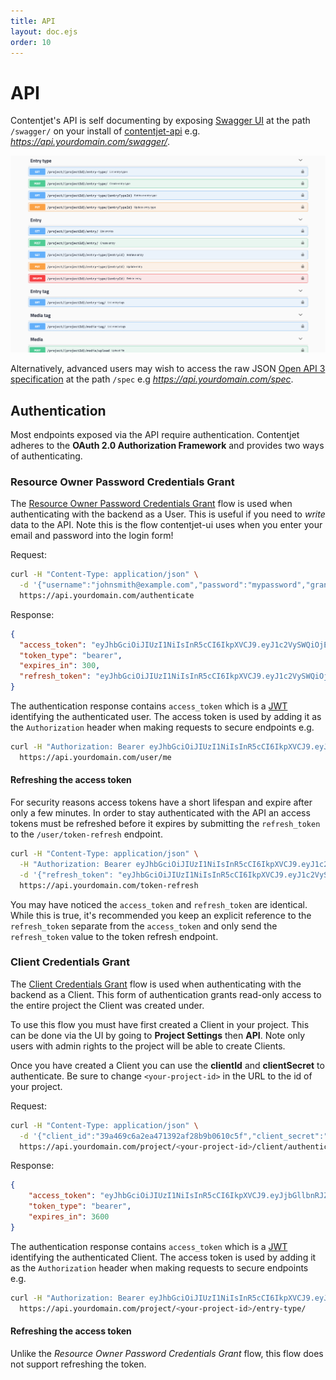 ```yaml
---
title: API
layout: doc.ejs
order: 10
---
```


# API

Contentjet's API is self documenting by exposing [Swagger UI](SwaggerUI) at the path `/swagger/` on your install of [contentjet-api](https://github.com/contentjet/contentjet-api) e.g. _https://api.yourdomain.com/swagger/_.

![](/images/swagger.png)

Alternatively, advanced users may wish to access the raw JSON [Open API 3 specification](https://github.com/OAI/OpenAPI-Specification) at the path `/spec` e.g _https://api.yourdomain.com/spec_.

## Authentication

Most endpoints exposed via the API require authentication. Contentjet adheres to the **OAuth 2.0 Authorization Framework** and provides two ways of authenticating.

### Resource Owner Password Credentials Grant

The [Resource Owner Password Credentials Grant](https://tools.ietf.org/html/rfc6749#section-4.3) flow is used when authenticating with the backend as a User. This is useful if you need to _write_ data to the API. Note this is the flow contentjet-ui uses when you enter your email and password into the login form!

Request:

```bash
curl -H "Content-Type: application/json" \
  -d '{"username":"johnsmith@example.com","password":"mypassword","grant_type":"password"}' \
  https://api.yourdomain.com/authenticate
```

Response:

```json
{
  "access_token": "eyJhbGciOiJIUzI1NiIsInR5cCI6IkpXVCJ9.eyJ1c2VySWQiOjEsImlhdCI6MTUxOTc4OTcwNiwiZXhwIjoxNTE5NzkyNzA2fQ.yYbuJ7m4u_PxyeIDw0TbAHko-cdyh0iVkUtd6hRJDAA",
  "token_type": "bearer",
  "expires_in": 300,
  "refresh_token": "eyJhbGciOiJIUzI1NiIsInR5cCI6IkpXVCJ9.eyJ1c2VySWQiOjEsImlhdCI6MTUxOTc4OTcwNiwiZXhwIjoxNTE5NzkyNzA2fQ.yYbuJ7m4u_PxyeIDw0TbAHko-cdyh0iVkUtd6hRJDAA"
}
```

The authentication response contains `access_token` which is a [JWT](JWT) identifying the authenticated user. The access token is used by adding it as the `Authorization` header when making requests to secure endpoints e.g.

```bash
curl -H "Authorization: Bearer eyJhbGciOiJIUzI1NiIsInR5cCI6IkpXVCJ9.eyJ1c2VySWQiOjEsImlhdCI6MTUxOTc4OTcwNiwiZXhwIjoxNTE5NzkyNzA2fQ.yYbuJ7m4u_PxyeIDw0TbAHko-cdyh0iVkUtd6hRJDAA" \
  https://api.yourdomain.com/user/me
```

#### Refreshing the access token

For security reasons access tokens have a short lifespan and expire after only a few minutes. In order to stay authenticated with the API an access tokens must be refreshed before it expires by submitting the `refresh_token` to the `/user/token-refresh` endpoint.

```bash
curl -H "Content-Type: application/json" \
  -H "Authorization: Bearer eyJhbGciOiJIUzI1NiIsInR5cCI6IkpXVCJ9.eyJ1c2VySWQiOjEsImlhdCI6MTUxOTc4OTcwNiwiZXhwIjoxNTE5NzkyNzA2fQ.yYbuJ7m4u_PxyeIDw0TbAHko-cdyh0iVkUtd6hRJDAA" \
  -d '{"refresh_token": "eyJhbGciOiJIUzI1NiIsInR5cCI6IkpXVCJ9.eyJ1c2VySWQiOjEsImlhdCI6MTUxOTc4OTcwNiwiZXhwIjoxNTE5NzkyNzA2fQ.yYbuJ7m4u_PxyeIDw0TbAHko-cdyh0iVkUtd6hRJDAA","grant_type":"refresh_token"}' \
  https://api.yourdomain.com/token-refresh
```

You may have noticed the `access_token` and `refresh_token` are identical. While this is true, it's recommended you keep an explicit reference to the `refresh_token` separate from the `access_token` and only send the `refresh_token` value to the token refresh endpoint.

### Client Credentials Grant

The [Client Credentials Grant](https://tools.ietf.org/html/rfc6749#section-4.4) flow is used when authenticating with the backend as a Client. This form of authentication grants read-only access to the entire project the Client was created under.

To use this flow you must have first created a Client in your project. This can be done via the UI by going to **Project Settings** then **API**. Note only users with admin rights to the project will be able to create Clients.

Once you have created a Client you can use the **clientId** and **clientSecret** to authenticate. Be sure to change `<your-project-id>` in the URL to the id of your project.

Request:

```bash
curl -H "Content-Type: application/json" \
  -d '{"client_id":"39a469c6a2ea471392af28b9b0610c5f","client_secret":"d46b7cce50c2498ba93bd7d44e4d4432","grant_type":"client_credentials"}' \
  https://api.yourdomain.com/project/<your-project-id>/client/authenticate
```

Response:

```json
{
    "access_token": "eyJhbGciOiJIUzI1NiIsInR5cCI6IkpXVCJ9.eyJjbGllbnRJZCI6MSwiYXVkIjoiZDQ2YjdjY2U1MGMyNDk4YmE5M2JkN2Q0NGU0ZDQ0MzIiLCJpYXQiOjE1Mjg3MTcxMjAsImV4cCI6MTUyODcyMDcyMH0.FI3v0fsglCYImPR2O_qT38rRGN24zq9vvKNwoD3lIE4",
    "token_type": "bearer",
    "expires_in": 3600
}
```

The authentication response contains `access_token` which is a [JWT](JWT) identifying the authenticated Client. The access token is used by adding it as the `Authorization` header when making requests to secure endpoints e.g.

```bash
curl -H "Authorization: Bearer eyJhbGciOiJIUzI1NiIsInR5cCI6IkpXVCJ9.eyJ1c2VySWQiOjEsImlhdCI6MTUxOTc4OTcwNiwiZXhwIjoxNTE5NzkyNzA2fQ.yYbuJ7m4u_PxyeIDw0TbAHko-cdyh0iVkUtd6hRJDAA" \
  https://api.yourdomain.com/project/<your-project-id>/entry-type/
```

#### Refreshing the access token

Unlike the _Resource Owner Password Credentials Grant_ flow, this flow does not support refreshing the token.


[SwaggerUI]: https://swagger.io/swagger-ui/
[JWT]: https://jwt.io/
